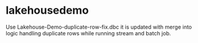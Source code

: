 # lakehousedemo

Use Lakehouse-Demo-duplicate-row-fix.dbc it is updated with merge into logic handling duplicate rows while running stream and batch job.
